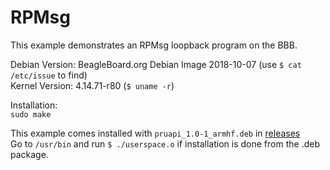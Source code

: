 # RPMsg

This example demonstrates an RPMsg loopback program on the BBB.<br>

Debian Version: BeagleBoard.org Debian Image 2018-10-07 (use `$ cat /etc/issue` to find)<br>
Kernel Version: 4.14.71-r80 (`$ uname -r`)

Installation:<br>
`sudo make`

This example comes installed with `pruapi_1.0-1_armhf.deb` in [releases](https://github.com/pratimugale/PRUSS-Bindings/releases)<br>
Go to `/usr/bin` and run `$ ./userspace.o` if installation is done from the .deb package.
